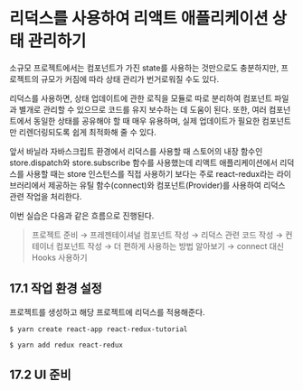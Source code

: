 # 리덕스를 사용하여 리액트 애플리케이션 상태 관리하기

소규모 프로젝트에서는 컴포넌트가 가진 state를 사용하는 것만으로도 충분하지만, 프로젝트의 규모가 커짐에 따라 상태 관리가 번거로워질 수도 있다.

리덕스를 사용하면, 상태 업데이트에 관한 로직을 모듈로 따로 분리하여 컴포넌트 파일과 별개로 관리할 수 있으므로 코드를 유지 보수하는 데 도움이 된다. 또한, 여러 컴포넌트에서 동일한 상태를 공유해야 할 때 매우 유용하며, 실제 업데이트가 필요한 컴포넌트만 리렌더링되도록 쉽게 최적화해 줄 수 있다.

앞서 바닐라 자바스크립트 환경에서 리덕스를 사용할 때 스토어의 내장 함수인 store.dispatch와 store.subscribe 함수를 사용했는데 리액트 애플리케이션에서 리덕스를 사용할 때는 store 인스턴스를 직접 사용하기 보다는 주로 react-redux라는 라이브러리에서 제공하는 유틸 함수(connect)와 컴포넌트(Provider)를 사용하여 리덕스 관련 작업을 처리한다. 

이번 실습은 다음과 같은 흐름으로 진행된다.

> 프로젝트 준비 → 프레젠테이셔널 컴포넌트 작성 → 리덕스 관련 코드 작성 → 컨테이너 컴포넌트 작성 → 더 편하게 사용하는 방법 알아보기 → connect 대신 Hooks 사용하기

## 17.1 작업 환경 설정

프로젝트를 생성하고 해당 프로젝트에 리덕스를 적용해준다.

`$ yarn create react-app react-redux-tutorial`

`$ yarn add redux react-redux`

## 17.2 UI 준비


